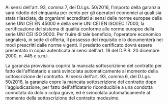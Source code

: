 Ai sensi dell'art. 93, comma 7, del D.Lgs. 50/2016, l'importo della garanzia sarà ridotto del cinquanta per cento per gli operatori economici ai quali sia stata rilasciata, da organismi accreditati ai sensi delle norme europee della serie UNI CEI EN 45000 e della serie UNI CEI EN ISO/IEC 17000, la certificazione del sistema di qualità conforme alle norme europee della serie UNI CEI ISO 9000. Per fruire di tale beneficio, l'operatore economico segnalerà, in sede di offerta, il possesso del requisito e lo documenterà nei modi prescritti dalle norme vigenti. Il predetto certificato dovrà essere presentato in copia autenticata ai sensi dell'art. 18 del D.P.R. 20 dicembre 2000, n. 445 e s.m.i.

La garanzia provvisoria coprirà la mancata sottoscrizione del contratto per fatto dell'affidatario e sarà svincolata automaticamente al momento della sottoscrizione del contratto. Ai sensi dell'art. 93, comma 6, del D.Lgs. 50/2016, la garanzia copre la mancata sottoscrizione del contratto dopo l'aggiudicazione, per fatto dell'affidatario riconducibile a una condotta connotata da dolo o colpa grave, ed è svincolata automaticamente al momento della sottoscrizione del contratto medesimo.